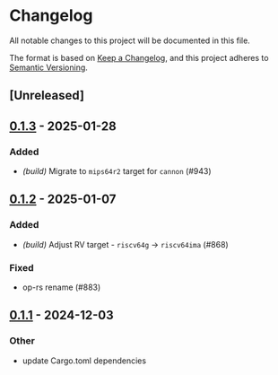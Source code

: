# Changelog

All notable changes to this project will be documented in this file.

The format is based on [Keep a Changelog](https://keepachangelog.com/en/1.0.0/),
and this project adheres to [Semantic Versioning](https://semver.org/spec/v2.0.0.html).

## [Unreleased]

## [0.1.3](https://github.com/op-rs/kona/compare/kona-std-fpvm-v0.1.2...kona-std-fpvm-v0.1.3) - 2025-01-28

### Added

- *(build)* Migrate to `mips64r2` target for `cannon` (#943)

## [0.1.2](https://github.com/op-rs/kona/compare/kona-std-fpvm-v0.1.1...kona-std-fpvm-v0.1.2) - 2025-01-07

### Added

- *(build)* Adjust RV target - `riscv64g` -> `riscv64ima` (#868)

### Fixed

- op-rs rename (#883)

## [0.1.1](https://github.com/op-rs/kona/compare/kona-std-fpvm-v0.1.0...kona-std-fpvm-v0.1.1) - 2024-12-03

### Other

- update Cargo.toml dependencies
